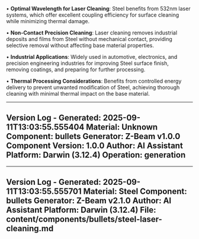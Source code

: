 • **Optimal Wavelength for Laser Cleaning**: Steel benefits from 532nm laser systems, which offer excellent coupling efficiency for surface cleaning while minimizing thermal damage.

• **Non-Contact Precision Cleaning**: Laser cleaning removes industrial deposits and films from Steel without mechanical contact, providing selective removal without affecting base material properties.

• **Industrial Applications**: Widely used in automotive, electronics, and precision engineering industries for improving Steel surface finish, removing coatings, and preparing for further processing.

• **Thermal Processing Considerations**: Benefits from controlled energy delivery to prevent unwanted modification of Steel, achieving thorough cleaning with minimal thermal impact on the base material.

---
Version Log - Generated: 2025-09-11T13:03:55.555404
Material: Unknown
Component: bullets
Generator: Z-Beam v1.0.0
Component Version: 1.0.0
Author: AI Assistant
Platform: Darwin (3.12.4)
Operation: generation
---

---
Version Log - Generated: 2025-09-11T13:03:55.555701
Material: Steel
Component: bullets
Generator: Z-Beam v2.1.0
Author: AI Assistant
Platform: Darwin (3.12.4)
File: content/components/bullets/steel-laser-cleaning.md
---